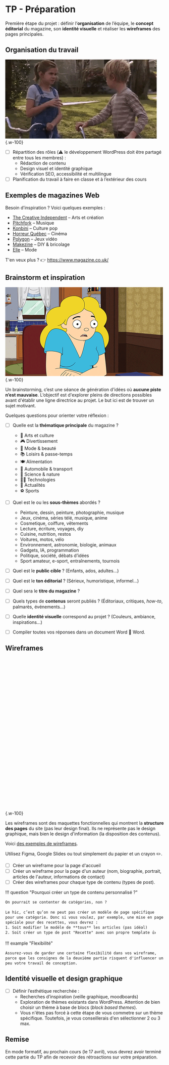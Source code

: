 # TP - Préparation

Première étape du projet : définir l’**organisation** de l’équipe, le **concept éditorial** du magazine, son **identité visuelle** et réaliser les **wireframes** des pages principales.

## Organisation du travail

![](./deal.gif){.w-100}

- [ ] Répartition des rôles (⚠️ le développement WordPress doit être partagé entre tous les membres) :
  * Rédaction de contenu
  * Design visuel et identité graphique
  * Vérification SEO, accessibilité et multilingue
- [ ] Planification du travail à faire en classe et à l’extérieur des cours

## Exemples de magazines Web

Besoin d’inspiration ? Voici quelques exemples :

* [The Creative Independent](https://thecreativeindependent.com/) – Arts et création
* [Pitchfork](https://pitchfork.com/) – Musique
* [Konbini](https://www.konbini.com/) – Culture pop
* [Horreur Québec](https://www.horreur.quebec/) – Cinéma
* [Polygon](https://www.polygon.com/) – Jeux vidéo
* [Makezine](https://makezine.com/) – DIY & bricolage
* [Elle](https://www.ellecanada.com/) – Mode

T'en veux plus ? 👉 <https://www.magazine.co.uk/>

## Brainstorm et inspiration

![](./brainon.gif){.w-100}

Un brainstorming, c’est une séance de génération d'idées où **aucune piste n’est mauvaise**. L’objectif est d'explorer pleins de directions possibles avant d'établir une ligne directrice au projet. Le but ici est de trouver un sujet motivant.

Quelques questions pour orienter votre réflexion :

- [ ] Quelle est la **thématique principale** du magazine ?
  - 🎨 Arts et culture
  - 🎮 Divertissement
  - 💄 Mode & beauté
  - 📚 Loisirs & passe-temps
  - 🍽️ Alimentation
  - 🚗 Automobile & transport
  - 🧪 Science & nature
  - 🧑‍💻 Technologies
  - 📰 Actualités
  - ⚽ Sports
- [ ] Quel est le ou les **sous-thèmes** abordés ?
  - Peinture, dessin, peinture, photographie, musique
  - Jeux, cinéma, séries télé, musique, anime
  - Cosmetique, coiffure, vêtements
  - Lecture, écriture, voyages, diy
  - Cuisine, nutrition, restos
  - Voitures, motos, vélo
  - Environnement, astronomie, biologie, animaux
  - Gadgets, IA, programmation
  - Politique, société, débats d’idées
  - Sport amateur, e-sport, entraînements, tournois
- [ ] Quel est le **public cible** ? (Enfants, ados, adultes…)
- [ ] Quel est le **ton éditorial** ? (Sérieux, humoristique, informel…)
- [ ] Quel sera le **titre du magazine** ?
- [ ] Quels types de **contenus** seront publiés ? (Éditoriaux, critiques, _how-to_, palmarès, événements…)
- [ ] Quelle **identité visuelle** correspond au projet ? (Couleurs, ambiance, inspirations…)

- [ ] Compiler toutes vos réponses dans un document Word 📄 Word.

## Wireframes

![](./wireframes.gif){.w-100}

Les wireframes sont des maquettes fonctionnelles qui montrent la **structure des pages** du site (pas leur design final). Ils ne représente pas le design graphique, mais bien le design d'information (la disposition des contenus).

Voici [des exemples de wireframes](https://www.flux-academy.com/blog/20-wireframe-examples-for-web-design).

Utilisez Figma, Google Slides ou tout simplement du papier et un crayon ✏️.

- [ ] Créer un wireframe pour la page d'accueil
- [ ] Créer un wireframe pour la page d'un auteur (nom, biographie, portrait, articles de l'auteur, informations de contact)
- [ ] Créer des wireframes pour chaque type de contenu (types de post).

!!! question "Pourquoi créer un type de contenu personnalisé ?"

    On pourrait se contenter de catégories, non ?

    Le hic, c’est qu’on ne peut pas créer un modèle de page spécifique pour une catégorie. Donc si vous voulez, par exemple, une mise en page spéciale pour des recettes, vous devrez :
    1. Soit modifier le modèle de **tous** les articles (pas idéal)
    2. Soit créer un type de post "Recette" avec son propre template 👍

!!! example "Flexibilité"

    Assurez-vous de garder une certaine flexibilité dans vos wireframe, parce que les consignes de la deuxième partie risquent d'influencer un peu votre travail de conception.

## Identité visuelle et design graphique

- [ ] Définir l’esthétique recherchée :
  * Recherches d’inspiration (veille graphique, moodboards)
  * Exploration de thèmes existants dans WordPress. Attention de bien choisir un thème à base de blocs (_block based themes_).
  * Vous n'êtes pas forcé à cette étape de vous commetre sur un thème spécifique. Toutefois, je vous conseillerais d'en sélectionner 2 ou 3 max.

## Remise

En mode formatif, au prochain cours (le 17 avril), vous devrez avoir terminé cette partie du TP afin de recevoir des rétroactions sur votre préparation.
